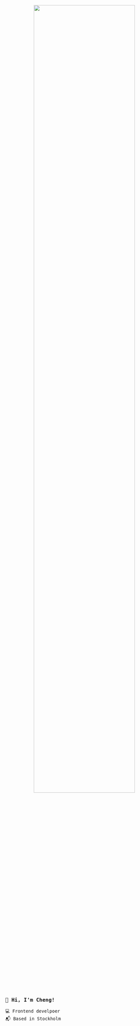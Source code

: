 <p align="center">
  <img width=80% src="https://user-images.githubusercontent.com/12732952/221353465-87701a71-797f-4711-b302-314ba766fa35.gif" />
 </p>
 
 <samp>
  
  ### 👋 Hi, I'm Cheng!

  💻 Frontend develpoer<br>
  📬 Based in Stockholm
  
 </samp>
  
